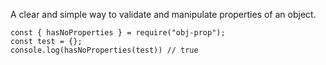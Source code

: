 A clear and simple way to validate and manipulate properties of an object.

    const { hasNoProperties } = require("obj-prop");
    const test = {}; 
    console.log(hasNoProperties(test)) // true

    